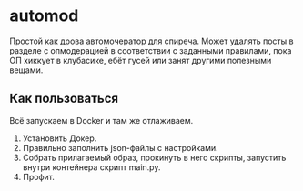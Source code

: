# automod

Простой как дрова автомочератор для спиреча.
Может удалять посты в разделе с опмодерацией в соответствии с заданными правилами, пока ОП хиккует в клубасике, ебёт гусей или занят другими полезными вещами.

## Как пользоваться

Всё запускаем в Docker и там же отлаживаем.

1. Установить Докер.
2. Правильно заполнить json-файлы с настройками.
3. Собрать прилагаемый образ, прокинуть в него скрипты, запустить внутри контейнера скрипт main.py.
4. Профит.


